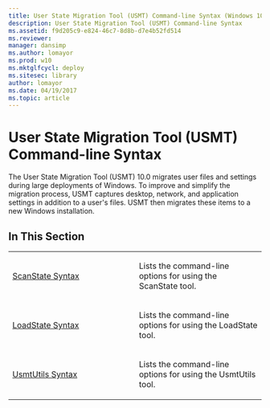 ```yaml
---
title: User State Migration Tool (USMT) Command-line Syntax (Windows 10)
description: User State Migration Tool (USMT) Command-line Syntax
ms.assetid: f9d205c9-e824-46c7-8d8b-d7e4b52fd514
ms.reviewer: 
manager: dansimp
ms.author: lomayor
ms.prod: w10
ms.mktglfcycl: deploy
ms.sitesec: library
author: lomayor
ms.date: 04/19/2017
ms.topic: article
---
```


# User State Migration Tool (USMT) Command-line Syntax


The User State Migration Tool (USMT) 10.0 migrates user files and settings during large deployments of Windows. To improve and simplify the migration process, USMT captures desktop, network, and application settings in addition to a user's files. USMT then migrates these items to a new Windows installation.

## In This Section


<table>
<colgroup>
<col width="50%" />
<col width="50%" />
</colgroup>
<tbody>
<tr class="odd">
<td align="left"><p><a href="usmt-scanstate-syntax.md" data-raw-source="[ScanState Syntax](usmt-scanstate-syntax.md)">ScanState Syntax</a></p></td>
<td align="left"><p>Lists the command-line options for using the ScanState tool.</p></td>
</tr>
<tr class="even">
<td align="left"><p><a href="usmt-loadstate-syntax.md" data-raw-source="[LoadState Syntax](usmt-loadstate-syntax.md)">LoadState Syntax</a></p></td>
<td align="left"><p>Lists the command-line options for using the LoadState tool.</p></td>
</tr>
<tr class="odd">
<td align="left"><p><a href="usmt-utilities.md" data-raw-source="[UsmtUtils Syntax](usmt-utilities.md)">UsmtUtils Syntax</a></p></td>
<td align="left"><p>Lists the command-line options for using the UsmtUtils tool.</p></td>
</tr>
</tbody>
</table>

 

 

 





